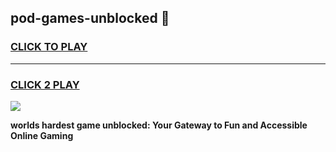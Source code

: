 
## pod-games-unblocked 👋
<h3>
<a href="https://premium.freeplayer.one?title=pod-games-unblocked&ref=14F">CLICK TO PLAY</a></h3>
<hr>

<h3>
<a href="https://premium.freeplayer.one?title=pod-games-unblocked&ref=14F">CLICK 2 PLAY</a>
  
</h3>

<a href="https://premium.freeplayer.one?title=pod-games-unblocked&ref=12F/"><img src="https://clearcache.store/games.png"></a>


**worlds hardest game unblocked: Your Gateway to Fun and Accessible Online Gaming**
